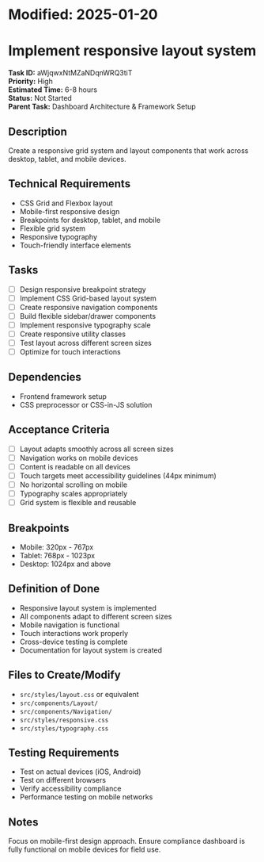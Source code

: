 # Modified: 2025-01-20

# Implement responsive layout system

**Task ID:** aWjqwxNtMZaNDqnWRQ3tiT  
**Priority:** High  
**Estimated Time:** 6-8 hours  
**Status:** Not Started  
**Parent Task:** Dashboard Architecture & Framework Setup

## Description
Create a responsive grid system and layout components that work across desktop, tablet, and mobile devices.

## Technical Requirements
- CSS Grid and Flexbox layout
- Mobile-first responsive design
- Breakpoints for desktop, tablet, and mobile
- Flexible grid system
- Responsive typography
- Touch-friendly interface elements

## Tasks
- [ ] Design responsive breakpoint strategy
- [ ] Implement CSS Grid-based layout system
- [ ] Create responsive navigation components
- [ ] Build flexible sidebar/drawer components
- [ ] Implement responsive typography scale
- [ ] Create responsive utility classes
- [ ] Test layout across different screen sizes
- [ ] Optimize for touch interactions

## Dependencies
- Frontend framework setup
- CSS preprocessor or CSS-in-JS solution

## Acceptance Criteria
- [ ] Layout adapts smoothly across all screen sizes
- [ ] Navigation works on mobile devices
- [ ] Content is readable on all devices
- [ ] Touch targets meet accessibility guidelines (44px minimum)
- [ ] No horizontal scrolling on mobile
- [ ] Typography scales appropriately
- [ ] Grid system is flexible and reusable

## Breakpoints
- Mobile: 320px - 767px
- Tablet: 768px - 1023px
- Desktop: 1024px and above

## Definition of Done
- Responsive layout system is implemented
- All components adapt to different screen sizes
- Mobile navigation is functional
- Touch interactions work properly
- Cross-device testing is complete
- Documentation for layout system is created

## Files to Create/Modify
- `src/styles/layout.css` or equivalent
- `src/components/Layout/`
- `src/components/Navigation/`
- `src/styles/responsive.css`
- `src/styles/typography.css`

## Testing Requirements
- Test on actual devices (iOS, Android)
- Test on different browsers
- Verify accessibility compliance
- Performance testing on mobile networks

## Notes
Focus on mobile-first design approach. Ensure compliance dashboard is fully functional on mobile devices for field use.

